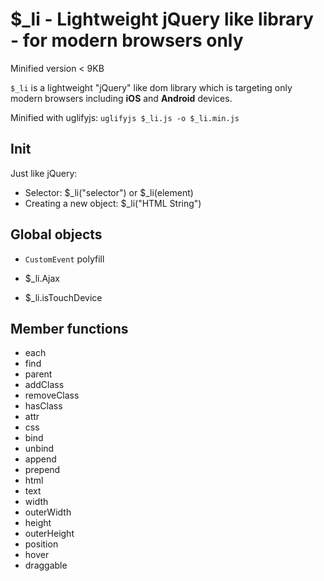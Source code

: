 $_li - Lightweight jQuery like library - for modern browsers only
====

Minified version < 9KB

`$_li` is a lightweight "jQuery" like dom library which is targeting only modern browsers including __iOS__  and __Android__ devices.

Minified with uglifyjs: `uglifyjs $_li.js -o $_li.min.js`


## Init

Just like jQuery:
 * Selector: $_li("selector") or $_li(element)
 * Creating a new object: $_li("HTML String")

## Global objects

* `CustomEvent` polyfill

* $_li.Ajax
* $_li.isTouchDevice

## Member functions

* each
* find
* parent
* addClass
* removeClass
* hasClass
* attr
* css
* bind
* unbind
* append
* prepend
* html
* text
* width
* outerWidth
* height
* outerHeight
* position
* hover
* draggable